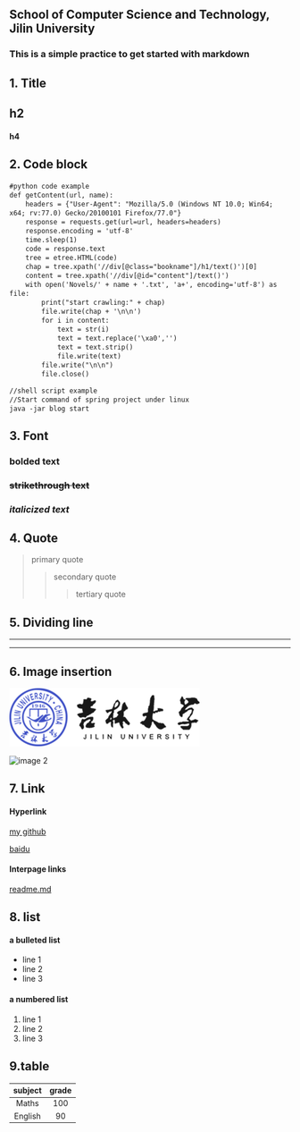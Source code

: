 
## School of Computer Science and Technology, Jilin University
### This is a simple practice to get started with markdown

## 1. Title

## h2

#### h4

## 2. Code block

```pycon
#python code example
def getContent(url, name):
    headers = {"User-Agent": "Mozilla/5.0 (Windows NT 10.0; Win64; x64; rv:77.0) Gecko/20100101 Firefox/77.0"}
    response = requests.get(url=url, headers=headers)
    response.encoding = 'utf-8'
    time.sleep(1)
    code = response.text
    tree = etree.HTML(code)
    chap = tree.xpath('//div[@class="bookname"]/h1/text()')[0]
    content = tree.xpath('//div[@id="content"]/text()')
    with open('Novels/' + name + '.txt', 'a+', encoding='utf-8') as file:
        print("start crawling:" + chap)
        file.write(chap + '\n\n')
        for i in content:
            text = str(i)
            text = text.replace('\xa0','')
            text = text.strip()
            file.write(text)
        file.write("\n\n")
        file.close()
```

```shell
//shell script example
//Start command of spring project under linux
java -jar blog start
```

## 3. Font

### **bolded text**

### ~~strikethrough text~~

### *italicized text*

## 4. Quote

> primary quote
>> secondary quote
>>> tertiary quote

## 5. Dividing line

---

***

## 6. Image insertion

![image 1](logo.png)

![image 2](https://gimg2.baidu.com/image_search/src=http%3A%2F%2Fnimg.ws.126.net%2F%3Furl%3Dhttp%253A%252F%252Fdingyue.ws.126.net%252F2021%252F0911%252Fd6c3858fj00qz8re6003vc000b4007rg.jpg%26thumbnail%3D650x2147483647%26quality%3D80%26type%3Djpg&refer=http%3A%2F%2Fnimg.ws.126.net&app=2002&size=f9999,10000&q=a80&n=0&g=0n&fmt=auto?sec=1651225144&t=99b3f0696e72145e66752aff693754cc)

## 7. Link

#### Hyperlink

[my github](https://github.com/ikaros2000/THH_repo)

[baidu](https://www.baidu.com/)

#### Interpage links

[readme.md](readme.md)

## 8. list

#### a bulleted list

- line 1
- line 2
- line 3

#### a numbered list
1. line 1
2. line 2
3. line 3

## 9.table

|  subject   | grade  |
| :-----:| :----: | 
| Maths  | 100 |
| English  | 90 |



